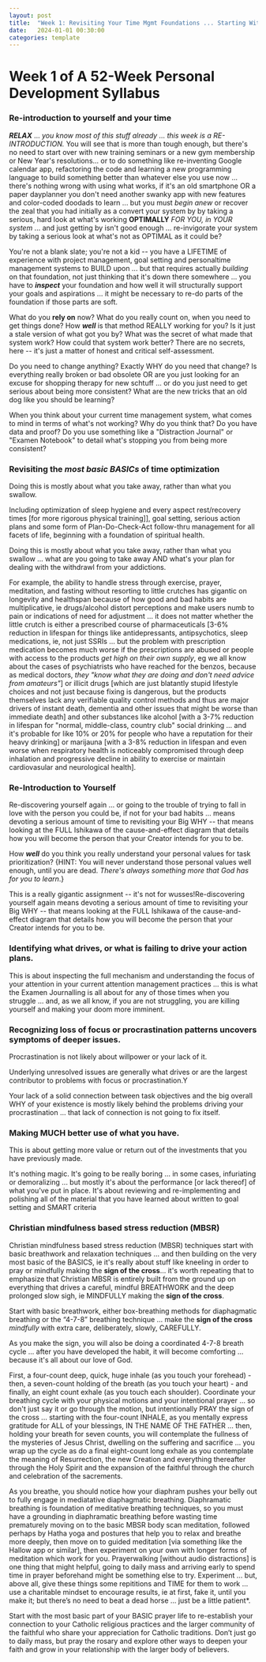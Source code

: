 ```yaml
---
layout: post
title:  "Week 1: Revisiting Your Time Mgmt Foundations ... Starting With A Serious Self-Assessment Of What's Working And What's Not"
date:   2024-01-01 00:30:00
categories: template
---
```



# Week 1 of A 52-Week Personal Development Syllabus

### Re-introduction to yourself and your time

***RELAX*** ... *you know most of this stuff already ... this week is a RE-INTRODUCTION.* You will see that is more than tough enough, but there's no need to start over with new training seminars or a new gym membership or New Year's resolutions... or to do something like re-inventing Google calendar app, refactoring the code and learning a new programming language to build something better than whatever else you use now ... there's nothing wrong with using what works, if it's an old smartphone OR a paper dayplanner you don't need another swanky app with new features and color-coded doodads to learn ... but you must *begin anew* or recover the zeal that you had initially as a convert your system by by taking a serious, hard look at what's working **OPTIMALLY** *FOR YOU, in YOUR system* ... and just getting by isn't good enough ... re-invigorate your system by taking a serious look at what's not as OPTIMAL as it could be?
    
You're not a blank slate; you're not a kid -- you have a LIFETIME of experience with project management, goal setting and personaltime management systems to  BUILD upon ... but that requires actually *building* on that foundation, not just thinking that it's down there somewhere ... you have to ***inspect*** your foundation and how well it will structurally support your goals and aspirations ... it might be necessary to re-do parts of the foundation if those parts are soft.
    
What do you **rely on** now? What do you really count on, when you need to get things done? How ***well*** is that method REALLY working for you? Is it just a stale version of what got you by? What was the secret of what made that system work? How could that system work better? There are no secrets, here -- it's just a matter of honest and critical self-assessment.

Do you need to change anything? Exactly WHY do you need that change? Is everything really broken or bad obsolete OR are you just looking for an excuse for shopping therapy for new schtuff ... or do you just need to get serious about being more consistent? What are the new tricks that an old dog like you should be learning?

When you think about your current time management system, what comes to mind in terms of what's not working? Why do you think that? Do you have data and proof? Do you use something like a "Distraction Journal" or "Examen Notebook" to detail what's stopping you from being more consistent?

### Revisiting the *most basic BASICs* of time optimization

Doing this is mostly about what you take away, rather than what you swallow. 

Including optimization of sleep hygiene and every aspect rest/recovery times [for more rigorous physical training]], goal setting, serious action plans and some form of Plan-Do-Check-Act follow-thru management for all facets of life, beginning with a foundation of spiritual health. 

Doing this is mostly about what you take away, rather than what you swallow ... what are you going to take away AND what's your plan for dealing with the withdrawl from your addictions. 

For example, the ability to handle stress through exercise, prayer, meditation, and fasting without resorting to little crutches has gigantic on longevity and healthspan because of how good and bad habits are multiplicative, ie drugs/alcohol distort perceptions and make users numb to pain or indications of need for adjustment ... it does not matter whether the little crutch is either a prescribed course of pharmaceuticals [3-6% reduction in lifespan for things like antidepressants, antipsychotics, sleep medications, ie, not just SSRIs ... but the problem with prescription medication becomes much worse if the prescriptions are abused or people with access to the products *get high on their own supply*, eg we all know about the cases of psychiatrists who have reached for the benzos, because as medical doctors, *they "know what they are doing and don't need advice from amateurs"*] or illicit drugs [which are just blatantly stupid lifestyle choices and not just because fixing is dangerous, but the products themselves lack any verifiable quality control methods and thus are major drivers of instant death, dementia and other issues that might be worse than immediate death] and other substances like alcohol [with a 3-7% reduction in lifespan for "normal, middle-class, country club" social drinking ... and it's probable for like 10% or 20% for people who have a reputation for their heavy drinking] or marijauna [with a 3-8% reduction in lifespan and even worse when respiratory health is noticeably compromised through deep inhalation and progressive decline in ability to exercise or maintain cardiovasular and neurological health].

### Re-Introduction to Yourself

Re-discovering yourself again ... or going to the trouble of trying to fall in love with the person you could be, if not for your bad habits ... means devoting a serious amount of time to revisiting your Big WHY -- that means looking at the FULL Ishikawa of the cause-and-effect diagram that details how you will become the person that your Creator intends for you to be.

How ***well*** do you think you really understand your personal values for task prioritization? {HINT: You will never understand those personal values well enough, until you are dead. *There's always something more that God has for you to learn*.}

This is a really gigantic assignment -- it's not for wusses!Re-discovering yourself again means devoting a serious amount of time to revisiting your Big WHY -- that means looking at the FULL Ishikawa of the cause-and-effect diagram that details how you will become the person that your Creator intends for you to be.

### Identifying what drives, or what is failing to drive your action plans.

This is about inspecting the full mechanism and understanding the focus of your attention in your current attention management practices ... this is what the Examen Journalling is all about for any of those times when you struggle ... and, as we all know, if you are not struggling, you are killing yourself and making your doom more imminent.

### Recognizing loss of focus or procrastination patterns uncovers symptoms of deeper issues.

Procrastination is not likely about willpower or your lack of it.

Underlying unresolved issues are generally what drives or are the largest contributor to problems with focus or procrastination.Y

Your lack of a solid connection between task objectives and the big overall WHY of your existence is mostly likely behind the problems driving your procrastination ... that lack of connection is not going to fix itself.

### Making MUCH better use of what you have.

This is about getting more value or return out of the investments that you have previously made.

It's nothing magic. It's going to be really boring ... in some cases, infuriating or demoralizing ... but mostly it's about the performance [or lack thereof] of what you've put in place. It's about reviewing and re-implementing and polishing all of the material that you have learned about written to goal setting and SMART criteria

### Christian mindfulness based stress reduction (MBSR)

Christian mindfulness based stress reduction (MBSR) techniques start with basic breathwork and relaxation techniques ... and then building on the very most basic of the BASICS, ie it's really about stuff like kneeling in order to pray or mindfully making the **sign of the cross**... it's worth repeating that to emphasize that Christian MBSR is entirely built from the ground up on everything that drives a careful, mindful BREATHWORK and the deep prolonged slow sigh, ie MINDFULLY making the **sign of the cross**. 

Start with basic breathwork, either box-breathing methods for diaphagmatic breathing or the “4-7-8” breathing technique … make the **sign of the cross** *mindfully* with extra care, deliberately, slowly, CAREFULLY.

As you make the sign, you will also be doing a coordinated 4-7-8 breath cycle ... after you have developed the habit, it will become comforting ... because it's all about our love of God.

First, a four-count deep, quick, huge inhale (as you touch your forehead) - then, a seven-count holding of the breath (as you touch your heart) - and finally, an eight count exhale (as you touch each shoulder). Coordinate your breathing cycle with your physical motions and your intentional prayer … so don't just say it or go through the motion, but intentionally PRAY the sign of the cross ... starting with the four-count INHALE, as you mentally express gratitude for ALL of your blessings, IN THE NAME OF THE FATHER … then, holding your breath for seven counts, you will contemplate the fullness of the mysteries of Jesus Christ, dwelling on the suffering and sacrifice … you wrap up the cycle as do a final eight-count long exhale as you contemplate the meaning of Resurrection, the new Creation and everything thereafter through the Holy Spirit and the expansion of the faithful through the church and celebration of the sacrements.

As you breathe, you should notice how your diaphram pushes your belly out to fully engage in mediatative diaphagmatic breathing. Diaphramatic breathing is foundation of meditative breathing techniques, so you must have a grounding in diaphramatic breathing before wasting time prematurely moving on to the basic MBSR body scan meditation, followed perhaps by Hatha yoga and postures that help you to relax and breathe more deeply, then move on to guided meditation [via something like the Hallow app or similar], then experiment on your own with longer forms of meditation which work for you. Prayerwalking [without audio distractions] is one thing that might helpful, going to daily mass and arriving early to spend time in prayer beforehand might be something else to try. Experiment … but, above all, give these things some repititions and TIME for them to work … use a charitable mindset to encourage results, ie at first, fake it, until you make it; but there’s no need to beat a dead horse … just be a little patient*.

Start with the most basic part of your BASIC prayer life to re-establish your connection to your Catholic religious practices and the larger community of the faithful who share your appreciation for Catholic traditions. Don’t just go to daily mass, but pray the rosary and explore other ways to deepen your faith and grow in your relationship with the larger body of believers.
